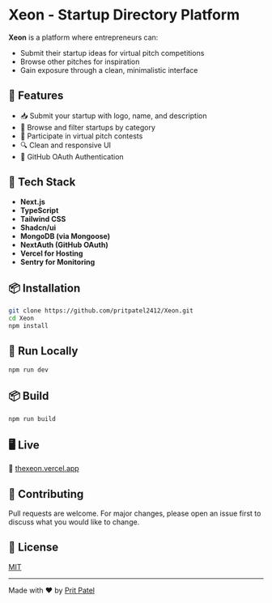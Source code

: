 # Xeon - Startup Directory Platform

**Xeon** is a platform where entrepreneurs can:

* Submit their startup ideas for virtual pitch competitions
* Browse other pitches for inspiration
* Gain exposure through a clean, minimalistic interface

## 🌟 Features

* 📥 Submit your startup with logo, name, and description
* 📖 Browse and filter startups by category
* 💬 Participate in virtual pitch contests
* 🔍 Clean and responsive UI
* 🔐 GitHub OAuth Authentication

## 🚀 Tech Stack

* **Next.js**
* **TypeScript**
* **Tailwind CSS**
* **Shadcn/ui**
* **MongoDB (via Mongoose)**
* **NextAuth (GitHub OAuth)**
* **Vercel for Hosting**
* **Sentry for Monitoring**

## 📦 Installation

```bash
git clone https://github.com/pritpatel2412/Xeon.git
cd Xeon
npm install
```

## 🧪 Run Locally

```bash
npm run dev
```

## 📦 Build

```bash
npm run build
```

## 🖥️ Live

🔗 [thexeon.vercel.app](https://thexeon.vercel.app/)

## 🙌 Contributing

Pull requests are welcome. For major changes, please open an issue first to discuss what you would like to change.

## 📄 License

[MIT](https://choosealicense.com/licenses/mit/)

---

Made with ❤️ by [Prit Patel](https://github.com/pritpatel2412)
